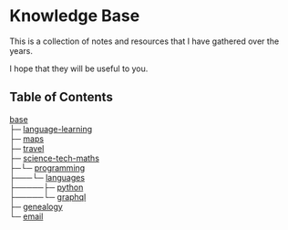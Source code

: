 # Knowledge Base

This is a collection of notes and resources that I have gathered over the years.

I hope that they will be useful to you.

## Table of Contents

[base](<base>)<br>
├─ [language-learning](<base/language-learning>)<br>
├─ [maps](<base/maps>)<br>
├─ [travel](<base/travel>)<br>
├─ [science-tech-maths](<base/science-tech-maths>)<br>
├─└─ [programming](<base/science-tech-maths/programming>)<br>
├───└─ [languages](<base/science-tech-maths/programming/languages>)<br>
├─────├─ [python](<base/science-tech-maths/programming/languages/python>)<br>
├─────└─ [graphql](<base/science-tech-maths/programming/languages/graphql>)<br>
├─ [genealogy](<base/genealogy>)<br>
└─ [email](<base/email>)<br>
